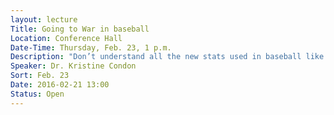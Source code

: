 ```yaml
---
layout: lecture
Title: Going to War in baseball
Location: Conference Hall
Date-Time: Thursday, Feb. 23, 1 p.m.
Description: "Don’t understand all the new stats used in baseball like WAR, OPS+, wRC+, and BABIP?  We will be discussing the history, mathematics, and usefulness of sabermetrics in baseball.  We will compute these stats and analyze them using real statistics from players and teams from the 2016 season."
Speaker: Dr. Kristine Condon
Sort: Feb. 23
Date: 2016-02-21 13:00
Status: Open
---
```

